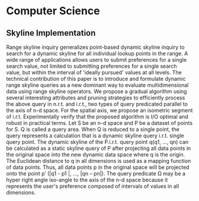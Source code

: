 # Computer Science

## Skyline Implementation
Range skyline inquiry generalizes point-based dynamic skyline inquiry to search for a dynamic skyline for all individual lookup points in the range. A wide range of applications allows users to submit preferences for a single search value, not limited to submitting preferences for a single search value, but within the interval of 'ideally pursued' values at all levels. The technical contribution of this paper is to introduce and formulate dynamic range skyline queries as a new dominant way to evaluate multidimensional data using range skyline operators. We propose a gradual algorithm using several interesting attributes and pruning strategies to efficiently process the above query in n.r.t. and i.r.t., two types of query predicated parallel to the axis of n-d space. For the spatial axis, we propose an isometric segment of i.r.t. Experimentally verify that the proposed algorithm is I/O optimal and robust in practical terms. 
Let S be an n-d space and P be a dataset of points for S. Q is called a query area. When Q is reduced to a single point, the query represents a calculation that is a dynamic skyline query i.r.t. single query point. The dynamic skyline of the P.i.r.t. query point q(q1, ..., qn) can be calculated as a static skyline query of P after projecting all data points in the original space into the new dynamic data space where q is the origin. The Euclidean distance to q in all dimensions is used as a mapping function of data points. Thus, all data points p in the original space will be projected onto the point p′ (|q1 - p1 |, ..., |qn – pn|). The query predicate Ω may be a hyper right angle iso-angle to the axis of the n-d space because it represents the user's preference composed of intervals of values in all dimensions.
